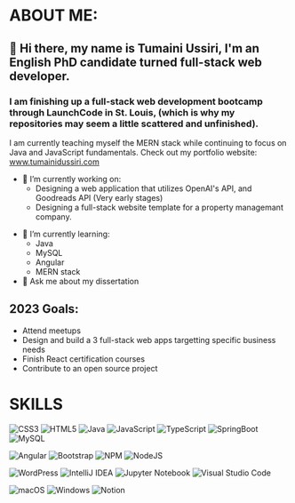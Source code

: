 # ABOUT ME:

## 👋   Hi there, my name is Tumaini Ussiri, I'm an English PhD candidate turned full-stack web developer. 

### I am finishing up a full-stack web development bootcamp through LaunchCode in St. Louis, (which is why my repositories may seem a little scattered and unfinished).

I am currently teaching myself the MERN stack while continuing to focus on Java and JavaScript fundamentals. 
Check out my portfolio website: www.tumainidussiri.com

* 🔭 I’m currently working on: 
    * Designing a web application that utilizes OpenAI's API, and Goodreads API (Very early stages)
    * Designing a full-stack website template for a property managemant company.
- 🌱 I’m currently learning:
    * Java
    * MySQL
    * Angular
    * MERN stack
- 💬 Ask me about my dissertation
## 2023 Goals:
* Attend meetups
* Design and build a 3 full-stack web apps targetting specific business needs
* Finish React certification courses
* Contribute to an open source project

# SKILLS
![CSS3](https://img.shields.io/badge/css3-%231572B6.svg?style=for-the-badge&logo=css3&logoColor=white)
![HTML5](https://img.shields.io/badge/html5-%23E34F26.svg?style=for-the-badge&logo=html5&logoColor=white)
![Java](https://img.shields.io/badge/java-%23ED8B00.svg?style=for-the-badge&logo=java&logoColor=white)
![JavaScript](https://img.shields.io/badge/javascript-%23323330.svg?style=for-the-badge&logo=javascript&logoColor=%23F7DF1E)
![TypeScript](https://img.shields.io/badge/typescript-%23007ACC.svg?style=for-the-badge&logo=typescript&logoColor=white)
![SpringBoot](https://img.shields.io/badge/Spring_Boot-F2F4F9?style=for-the-badge&logo=spring-boot)
![MySQL](https://img.shields.io/badge/MySQL-005C84?style=for-the-badge&logo=mysql&logoColor=white)

![Angular](https://img.shields.io/badge/angular-%23DD0031.svg?style=for-the-badge&logo=angular&logoColor=white)
![Bootstrap](https://img.shields.io/badge/bootstrap-%23563D7C.svg?style=for-the-badge&logo=bootstrap&logoColor=white)
![NPM](https://img.shields.io/badge/NPM-%23CB3837.svg?style=for-the-badge&logo=npm&logoColor=white)
![NodeJS](https://img.shields.io/badge/node.js-6DA55F?style=for-the-badge&logo=node.js&logoColor=white)

![WordPress](https://img.shields.io/badge/WordPress-%23117AC9.svg?style=for-the-badge&logo=WordPress&logoColor=white)
![IntelliJ IDEA](https://img.shields.io/badge/IntelliJIDEA-000000.svg?style=for-the-badge&logo=intellij-idea&logoColor=white)
![Jupyter Notebook](https://img.shields.io/badge/jupyter-%23FA0F00.svg?style=for-the-badge&logo=jupyter&logoColor=white)
![Visual Studio Code](https://img.shields.io/badge/Visual%20Studio%20Code-0078d7.svg?style=for-the-badge&logo=visual-studio-code&logoColor=white)

![macOS](https://img.shields.io/badge/mac%20os-000000?style=for-the-badge&logo=macos&logoColor=F0F0F0)
![Windows](https://img.shields.io/badge/Windows-0078D6?style=for-the-badge&logo=windows&logoColor=white)
![Notion](https://img.shields.io/badge/Notion-%23000000.svg?style=for-the-badge&logo=notion&logoColor=white)

